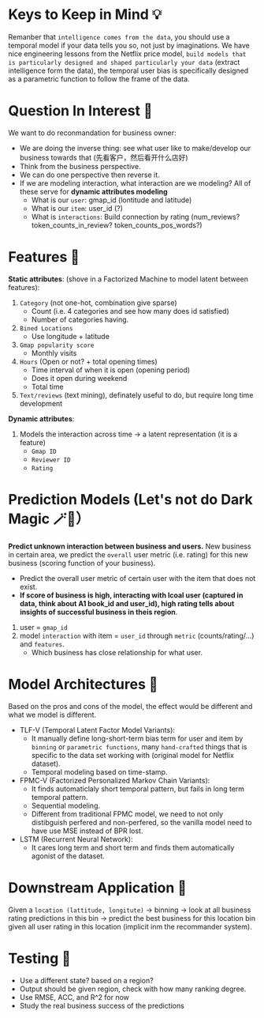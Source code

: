 # Keys to Keep in Mind 💡
Remanber that `intelligence comes from the data`, you should use a temporal model if your data tells you so, not just by imaginations. We have nice engineering lessons from the Netflix price model, `build models that is particularly designed and shaped particularly your data` (extract intelligence form the data), the temporal user bias is specifically designed as a parametric function to follow the frame of the data.

# Question In Interest 🤔
We want to do reconmandation for business owner:
- We are doing the inverse thing: see what user like to make/develop our business towards that (先看客户，然后看开什么店好)
- Think from the business perspective.
- We can do one perspective then reverse it.
- If we are modeling interaction, what interaction are we modeling? All of these serve for **dynamic attributes modeling**
    - What is our `user`: gmap_id (lontitude and latitude)
    - What is our `item`: user_id (?)
    - What is `interactions`: Build connection by rating (num_reviews? token_counts_in_review? token_counts_pos_words?)

# Features 🤪
**Static attributes**:
(shove in a Factorized Machine to model latent between features):

1. `Category` (not one-hot, combination give sparse)
    - Count (i.e. 4 categories and see how many does id satisfied)
    - Number of categories having.
2. `Bined Locations`
    - Use longitude + latitude
3. `Gmap popularity score`
    - Monthly visits
4. `Hours` (Open or not? + total opening times)
    - Time interval of when it is open (opening period)
    - Does it open during weekend 
    - Total time
5. `Text/reviews` (text mining), definately useful to do, but require long time development

**Dynamic attributes**:
1. Models the interaction across time -> a latent representation (it is a feature)
    - `Gmap ID`
    - `Reviewer ID`
    - `Rating`

# Prediction Models (Let's not do Dark Magic 🪄🧙）
**Predict unknown interaction between business and users.** New business in certain area, we predict the `overall` user metric (i.e. rating) for this new business (scoring function of your business).
- Predict the overall user metric of certain user with the item that does not exist.
- **If score of business is high, interacting with lcoal user (captured in data, think about A1 book_id and user_id), high rating tells about insights of successful business in theis region**.

1. user = `gmap_id`
2. model `interaction` with item = `user_id` through `metric` (counts/rating/...) and `features`.
    - Which business has close relationship for what user.

# Model Architectures 🌉
Based on the pros and cons of the model, the effect would be different and what we model is different.

- TLF-V (Temporal Latent Factor Model  Variants):
    - It manually define long-short-term bias term for user and item by `binning` or `parametric functions`, many `hand-crafted` things that is specific to the data set working with (original model for Netflix dataset).
    - Temporal modeling based on time-stamp.
- FPMC-V (Factorized Personalized Markov Chain Variants):
    - It finds automaticlaly short temporal pattern, but fails in long term temporal pattern.
    - Sequential modeling.
    - Different from traditional FPMC model, we need to not only distibguish perfered and non-perfered, so the vanilla model need to have use MSE instead of BPR lost.
- LSTM (Recurrent Neural Network):
    - It cares long term and short term and finds them automatically agonist of the dataset.

# Downstream Application 🌊
Given a `location (lattitude, longitute)` -> binning -> look at all business rating predictions in this bin -> predict the best business for this location bin given all user rating in this location (implicit inm the recommander system).

# Testing 🔧
- Use a different state? based on a region?
- Output should be given region, check with how many ranking degree.
- Use RMSE, ACC, and R^2 for now
- Study the real business success of the predictions